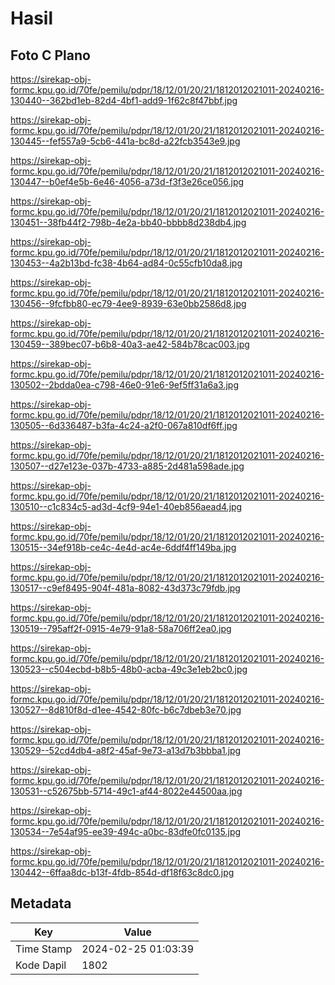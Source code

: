 # Hasil

## Foto C Plano

https://sirekap-obj-formc.kpu.go.id/70fe/pemilu/pdpr/18/12/01/20/21/1812012021011-20240216-130440--362bd1eb-82d4-4bf1-add9-1f62c8f47bbf.jpg

https://sirekap-obj-formc.kpu.go.id/70fe/pemilu/pdpr/18/12/01/20/21/1812012021011-20240216-130445--fef557a9-5cb6-441a-bc8d-a22fcb3543e9.jpg

https://sirekap-obj-formc.kpu.go.id/70fe/pemilu/pdpr/18/12/01/20/21/1812012021011-20240216-130447--b0ef4e5b-6e46-4056-a73d-f3f3e26ce056.jpg

https://sirekap-obj-formc.kpu.go.id/70fe/pemilu/pdpr/18/12/01/20/21/1812012021011-20240216-130451--38fb44f2-798b-4e2a-bb40-bbbb8d238db4.jpg

https://sirekap-obj-formc.kpu.go.id/70fe/pemilu/pdpr/18/12/01/20/21/1812012021011-20240216-130453--4a2b13bd-fc38-4b64-ad84-0c55cfb10da8.jpg

https://sirekap-obj-formc.kpu.go.id/70fe/pemilu/pdpr/18/12/01/20/21/1812012021011-20240216-130456--9fcfbb80-ec79-4ee9-8939-63e0bb2586d8.jpg

https://sirekap-obj-formc.kpu.go.id/70fe/pemilu/pdpr/18/12/01/20/21/1812012021011-20240216-130459--389bec07-b6b8-40a3-ae42-584b78cac003.jpg

https://sirekap-obj-formc.kpu.go.id/70fe/pemilu/pdpr/18/12/01/20/21/1812012021011-20240216-130502--2bdda0ea-c798-46e0-91e6-9ef5ff31a6a3.jpg

https://sirekap-obj-formc.kpu.go.id/70fe/pemilu/pdpr/18/12/01/20/21/1812012021011-20240216-130505--6d336487-b3fa-4c24-a2f0-067a810df6ff.jpg

https://sirekap-obj-formc.kpu.go.id/70fe/pemilu/pdpr/18/12/01/20/21/1812012021011-20240216-130507--d27e123e-037b-4733-a885-2d481a598ade.jpg

https://sirekap-obj-formc.kpu.go.id/70fe/pemilu/pdpr/18/12/01/20/21/1812012021011-20240216-130510--c1c834c5-ad3d-4cf9-94e1-40eb856aead4.jpg

https://sirekap-obj-formc.kpu.go.id/70fe/pemilu/pdpr/18/12/01/20/21/1812012021011-20240216-130515--34ef918b-ce4c-4e4d-ac4e-6ddf4ff149ba.jpg

https://sirekap-obj-formc.kpu.go.id/70fe/pemilu/pdpr/18/12/01/20/21/1812012021011-20240216-130517--c9ef8495-904f-481a-8082-43d373c79fdb.jpg

https://sirekap-obj-formc.kpu.go.id/70fe/pemilu/pdpr/18/12/01/20/21/1812012021011-20240216-130519--795aff2f-0915-4e79-91a8-58a706ff2ea0.jpg

https://sirekap-obj-formc.kpu.go.id/70fe/pemilu/pdpr/18/12/01/20/21/1812012021011-20240216-130523--c504ecbd-b8b5-48b0-acba-49c3e1eb2bc0.jpg

https://sirekap-obj-formc.kpu.go.id/70fe/pemilu/pdpr/18/12/01/20/21/1812012021011-20240216-130527--8d810f8d-d1ee-4542-80fc-b6c7dbeb3e70.jpg

https://sirekap-obj-formc.kpu.go.id/70fe/pemilu/pdpr/18/12/01/20/21/1812012021011-20240216-130529--52cd4db4-a8f2-45af-9e73-a13d7b3bbba1.jpg

https://sirekap-obj-formc.kpu.go.id/70fe/pemilu/pdpr/18/12/01/20/21/1812012021011-20240216-130531--c52675bb-5714-49c1-af44-8022e44500aa.jpg

https://sirekap-obj-formc.kpu.go.id/70fe/pemilu/pdpr/18/12/01/20/21/1812012021011-20240216-130534--7e54af95-ee39-494c-a0bc-83dfe0fc0135.jpg

https://sirekap-obj-formc.kpu.go.id/70fe/pemilu/pdpr/18/12/01/20/21/1812012021011-20240216-130442--6ffaa8dc-b13f-4fdb-854d-df18f63c8dc0.jpg


## Metadata

| Key        | Value               |
| ---------- | ------------------- |
| Time Stamp | 2024-02-25 01:03:39 |
| Kode Dapil | 1802                |



